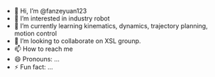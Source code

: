 - 👋 Hi, I’m @fanzeyuan123
- 👀 I’m interested in  industry robot
- 🌱 I’m currently learning  kinematics, dynamics, trajectory planning, motion control
- 💞️ I’m looking to collaborate on  XSL grounp.
- 📫 How to reach me  
- 😄 Pronouns: ...
- ⚡ Fun fact: ...

<!---
fanzeyuan123/fanzeyuan123 is a ✨ special ✨ repository because its `README.md` (this file) appears on your GitHub profile.
You can click the Preview link to take a look at your changes.
--->

